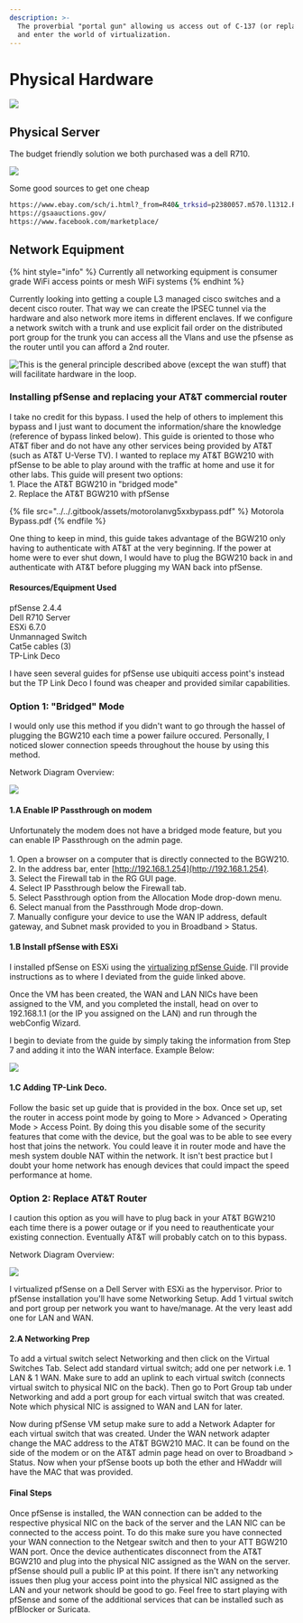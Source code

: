 ```yaml
---
description: >-
  The proverbial "portal gun" allowing us access out of C-137 (or replacement)
  and enter the world of virtualization.
---
```


# Physical Hardware

![](<../../.gitbook/assets/image (40).png>)

## Physical Server&#x20;

The budget friendly solution we both purchased was a dell R710.

&#x20;

![](<../../.gitbook/assets/image (24).png>)

&#x20;Some good sources to get one cheap

```bash
https://www.ebay.com/sch/i.html?_from=R40&_trksid=p2380057.m570.l1312.R2.TR0.TRC0.A0.H1.X.TRS2&_nkw=dell+r710&_sacat=0
https://gsaauctions.gov/
https://www.facebook.com/marketplace/
```

## Network Equipment

{% hint style="info" %}
Currently all networking equipment is consumer grade WiFi access points or mesh WiFi systems&#x20;
{% endhint %}

Currently looking into getting a couple L3 managed cisco switches and a decent cisco router. That way we can create the IPSEC tunnel via the hardware and also network more items in different enclaves. If we configure a network switch with a trunk and use explicit fail order on the distributed port group for the trunk you can access all the Vlans and use the pfsense as the router until you can afford a 2nd router.&#x20;

![This is the general principle described above (except the wan stuff) that will facilitate hardware in the loop.](<../../.gitbook/assets/image (25).png>)

### &#x20;Installing pfSense and replacing your AT\&T commercial router

I take no credit for this bypass. I used the help of others to implement this bypass and I just want to document the information/share the knowledge (reference of bypass linked below). This guide is oriented to those who AT\&T fiber and do not have any other services being provided by AT\&T (such as AT\&T U-Verse TV). I wanted to replace my AT\&T BGW210 with pfSense to be able to play around with the traffic at home and use it for other labs. This guide will present two options: \
1\. Place the AT\&T BGW210 in "bridged mode" \
2\. Replace the AT\&T BGW210 with pfSense

{% file src="../../.gitbook/assets/motorolanvg5xxbypass.pdf" %}
Motorola Bypass.pdf
{% endfile %}

One thing to keep in mind, this guide takes advantage of the BGW210 only having to authenticate with AT\&T at the very beginning. If the power at home were to ever shut down, I would have to plug the BGW210 back in and authenticate with AT\&T before plugging my WAN back into pfSense.

#### Resources/Equipment Used

pfSense 2.4.4 \
Dell R710 Server \
ESXi 6.7.0 \
Unmannaged Switch \
Cat5e cables (3) \
TP-Link Deco

I have seen several guides for pfSense use ubiquiti access point's instead but the TP Link Deco I found was cheaper and provided similar capabilities.

### Option 1: "Bridged" Mode

I would only use this method if you didn't want to go through the hassel of plugging the BGW210 each time a power failure occured. Personally, I noticed slower connection speeds throughout the house by using this method.

Network Diagram Overview:

![](../../.gitbook/assets/home-net-diagram-1.PNG)

#### 1.A Enable IP Passthrough on modem

Unfortunately the modem does not have a bridged mode feature, but you can enable IP Passthrough on the admin page. \
\
1\. Open a browser on a computer that is directly connected to the BGW210.\
2\. In the address bar, enter [http://192.168.1.254](http://192.168.1.254). \
3\. Select the Firewall tab in the RG GUI page. \
4\. Select IP Passthrough below the Firewall tab. \
5\. Select Passthrough option from the Allocation Mode drop-down menu. \
6\. Select manual from the Passthrough Mode drop-down. \
7\. Manually configure your device to use the WAN IP address, default gateway, and Subnet mask provided to you in Broadband > Status.

#### 1.B Install pfSense with ESXi

I installed pfSense on ESXi using the [virtualizing pfSense Guide](https://docs.netgate.com/pfsense/en/latest/virtualization/virtualizing-pfsense-with-vmware-vsphere-esxi.html). I'll provide instructions as to where I deviated from the guide linked above.

Once the VM has been created, the WAN and LAN NICs have been assigned to the VM, and you completed the install, head on over to 192.168.1.1 (or the IP you assigned on the LAN) and run through the webConfig Wizard.

I begin to deviate from the guide by simply taking the information from Step 7 and adding it into the WAN interface. Example Below:

![](<../../.gitbook/assets/pfsense-wizard-setup-snapshot (1).png>)

#### 1.C Adding TP-Link Deco.

Follow the basic set up guide that is provided in the box. Once set up, set the router in access point mode by going to More > Advanced > Operating Mode > Access Point. By doing this you disable some of the security features that come with the device, but the goal was to be able to see every host that joins the network. You could leave it in router mode and have the mesh system double NAT within the network. It isn't best practice but I doubt your home network has enough devices that could impact the speed performance at home.

### Option 2: Replace AT\&T Router

I caution this option as you will have to plug back in your AT\&T BGW210 each time there is a power outage or if you need to reauthenticate your existing connection. Eventually AT\&T will probably catch on to this bypass.

Network Diagram Overview:

![](../../.gitbook/assets/virtualized-pfsense-network-drawing.PNG)

I virtualized pfSense on a Dell Server with ESXi as the hypervisor. Prior to pfSense installation you'll have some Networking Setup. Add 1 virtual switch and port group per network you want to have/manage. At the very least add one for LAN and WAN.

#### 2.A Networking Prep

To add a virtual switch select Networking and then click on the Virtual Switches Tab. Select add standard virtual switch; add one per network i.e. 1 LAN & 1 WAN. Make sure to add an uplink to each virtual switch (connects virtual switch to physical NIC on the back). Then go to Port Group tab under Networking and add a port group for each virtual switch that was created. Note which physical NIC is assigned to WAN and LAN for later.

Now during pfSense VM setup make sure to add a Network Adapter for each virtual switch that was created. Under the WAN network adapter change the MAC address to the AT\&T BGW210 MAC. It can be found on the side of the modem or on the AT\&T admin page head on over to Broadband > Status. Now when your pfSense boots up both the ether and HWaddr will have the MAC that was provided.

#### Final Steps

Once pfSense is installed, the WAN connection can be added to the respective physical NIC on the back of the server and the LAN NIC can be connected to the access point. To do this make sure you have connected your WAN connection to the Netgear switch and then to your ATT BGW210 WAN port. Once the device authenticates disconnect from the AT\&T BGW210 and plug into the physical NIC assigned as the WAN on the server. pfSense should pull a public IP at this point. If there isn't any networking issues then plug your access point into the physical NIC assigned as the LAN and your network should be good to go. Feel free to start playing with pfSense and some of the additional services that can be installed such as pfBlocker or Suricata.













